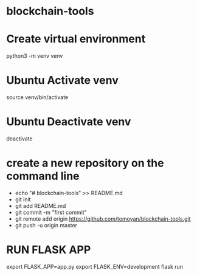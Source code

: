 # blockchain-tools

# Create virtual environment
python3 -m venv venv

# Ubuntu Activate venv
source venv/bin/activate

# Ubuntu Deactivate venv
deactivate

# create a new repository on the command line
* echo "# blockchain-tools" >> README.md
* git init
* git add README.md
* git commit -m "first commit"
* git remote add origin https://github.com/tomoyan/blockchain-tools.git
* git push -u origin master

# RUN FLASK APP
export FLASK_APP=app.py
export FLASK_ENV=development
flask run
